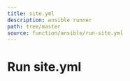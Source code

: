 ```yaml
---
title: site.yml
description: ansible runner
path: tree/master
source: function/ansible/run-site.yml
---
```


# Run site.yml

